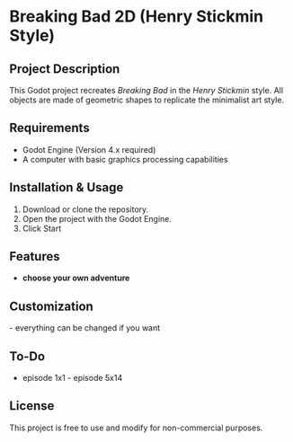 # Breaking Bad 2D (Henry Stickmin Style)

## Project Description

This Godot project recreates  *Breaking Bad* in the *Henry Stickmin* style.  All objects are made of geometric shapes to replicate the minimalist art style.

## Requirements

- Godot Engine (Version 4.x required)
- A computer with basic graphics processing capabilities

## Installation & Usage

1. Download or clone the repository.
2. Open the project with the Godot Engine.
3. Click Start

## Features

- **choose your own adventure**

## Customization

- everything can be changed if you want

## To-Do

- episode 1x1 - episode 5x14

## License

This project is free to use and modify for non-commercial purposes. 

